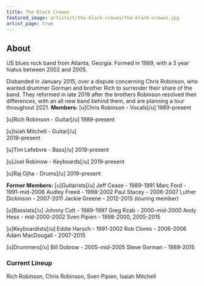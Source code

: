 ```yaml
---
title: The Black Crowes
featured_image: artists/t/the-black-crowes/the-black-crowes.jpg
artist_page: true
---
```

## About

US blues rock band from Atlanta, Georgia. Formed in 1989, with a 3 year hiatus between 2002 and 2005. 

Disbanded in January 2015, over a dispute concerning Chris Robinson, who wanted drummer Gorman and brother Rich to surrender their share of the band.
They reformed in late 2019 after the brothers Robinson resolved their differences, with an all new band behind them, and are planning a tour throughout 2021.
**Members:**
[u]Chris Robinson - Vocals[/u] 
1989-present

[u]Rich Robinson - Guitar[/u]
1989-present

[u]Isiah Mitchell - Guitar[/u]  
2019-present

[u]Tim Lefebvre - Bass[/u]
2019-present

[u]Joel Robinow - Keyboards[/u]
2019-present

[u]Raj Ojha - Drums[/u]
2019-present


**Former Members:**
[u]Guitarists[/u]
Jeff Cease - 1989-1991
Marc Ford - 1991-mid-2006
Audley Freed - 1998-2002
Paul Stacey - 2006-2007
Luther Dickinson - 2007-2011
Jackie Greene - 2012-2015 (touring member)

[u]Bassists[/u]
Johnny Colt - 1989-1997
Greg Rzab - 2000-mid-2000
Andy Hess - mid-2000-2002
Sven Pipien - 1998-2000, 2005-2015

[u]Keyboardists[/u]
Eddie Harsch - 1991-2002
Rob Clores - 2006-2006
Adam MacDougall - 2007-2015

[u]Drummers[/u]
Bill Dobrow - 2005-mid-2005
Steve Gorman - 1989-2015

### Current Lineup

Rich Robinson, Chris Robinson, Sven Pipien, Isaiah Mitchell

